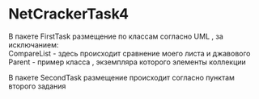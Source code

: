 # NetCrackerTask4

В пакете FirstTask размещение по классам согласно UML , за исключанием:
<br>CompareList - здесь происходит сравнение моего листа и джавового 
Parent - пример класса , экземпляра которого элементы коллекции

В пакете SecondTask размещение происходит согласно пунктам второго задания
